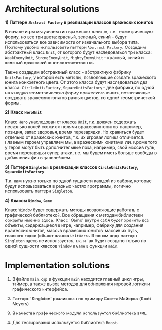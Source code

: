 # Architectural solutions

**1) Паттерн `Abstract Factory` в реализации классов вражеских юнитов**

В начале игры мы узнаем тип вражеских юнитов, т.е. геометрическую форму, но все три цвета: красный, зеленый, синий - будут использоваться все зависимости от изначального выбора типа. Поэтому удобно использовать паттерн `Abstract Factory`. Создадим абстрактный класс `Unit`, от которого будут наследоваться три класса: `WeakEnemyUnit`, `StrongEnemyUnit`, `MightyEnemyUnit` - красный, синий и зеленый вражеский юнит соответственно. 

Также создадим абстрактный класс - абстрактную фабрику `UnitsFactory`, у которой есть методы, позволяющие создать вражеского юнита конкретного цвета. От этого класса будут наследоваться два класса: `СircleUnitsFactory`, `SquareUnitsFactory` - две фабрики, по одной на каждую геометрическую форму вражеского юнита, позволяющие создавать вражеских юнитов разных цветов, но одной геометрической формы.

**2) Класс `HeroUnit`**

Класс `Hero` унаследован от класса `Unit`, т.к. должен содержать несколько полей схожих с полями вражеских юнитов, например, позиция, запас здоровья, время перезарядки. Но храниться будет отдельно от вражеских юнитов, т.к. их игровая логика отличается. Главным героем управляем мы, а вражескими юнитами ИИ. Кроме того у героя могут быть дополнительные пока, например, свой массив пуль, время перезарядки супер атаки, т.е. мы будем иметь больше свободы в добавлении фич в дальнейшем.

**3) Паттерн `Singleton` в реализации классов `СircleUnitsFactory`, `SquareUnitsFactory`**

Т.к. нам нужно только по одной сущности каждой из фабрик, которые будут использоваться в разных частях программы, логично использовать паттерн `Singleton`.

**4) Классы `Window`, `Game`**

Класс `Window` будет содержать методы позволяющие работать с графической библиотекой. Все обращения к методам библиотеки сокрыты именно здесь.
Класс 'Game' внутри себя будет хранить все объекты, содержащиеся в игре, например, фабрику для создания вражеских юнитов, массив вражеских юнитов, массив их пуль, главного героя (объект класса `UnitHero`).
В явном виде паттерн `Singleton` здесь не используется, т.к. и так будет создано только по одной сущности классов `Window` и `Game` в функции `main`. 


# Implementation solutions

1) В файле `main.cpp` в функции `main` находится главный цикл игры, таймер, а также вызов методов для обновления игровой логики и графического интерфейса.

2) Паттерн 'Singleton' реализован по примеру Скотта Майерса (Scott Meyers).

3) В качестве графического модуля используется библиотека `SFML`.

4) Для тестирования используется библиотека `Boost`.
